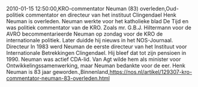 2010-01-15 12:50:00,KRO-commentator Neuman (83) overleden,Oud-politiek commentator en directeur van het instituut Clingendael Henk Neuman is overleden. Neuman werkte voor het katholieke blad De Tijd en was politiek commentator van de KRO. Zoals mr. G.B.J. Hiltermann voor de AVRO becommentarieerde Neuman op zondag voor de KRO de internationale politiek. Later duidde hij nieuws in het NOS-Journaal. Directeur In 1983 werd Neuman de eerste directeur van het Instituut voor Internationale Betrekkingen Clingendael. Hij bleef dat tot zijn pensioen in 1990. Neuman was actief CDA-lid. Van Agt wilde hem als minister voor Ontwikkelingssamenwerking, maar Neuman bedankte voor de eer. Henk Neuman is 83 jaar geworden.,Binnenland,https://nos.nl/artikel/129307-kro-commentator-neuman-83-overleden.html